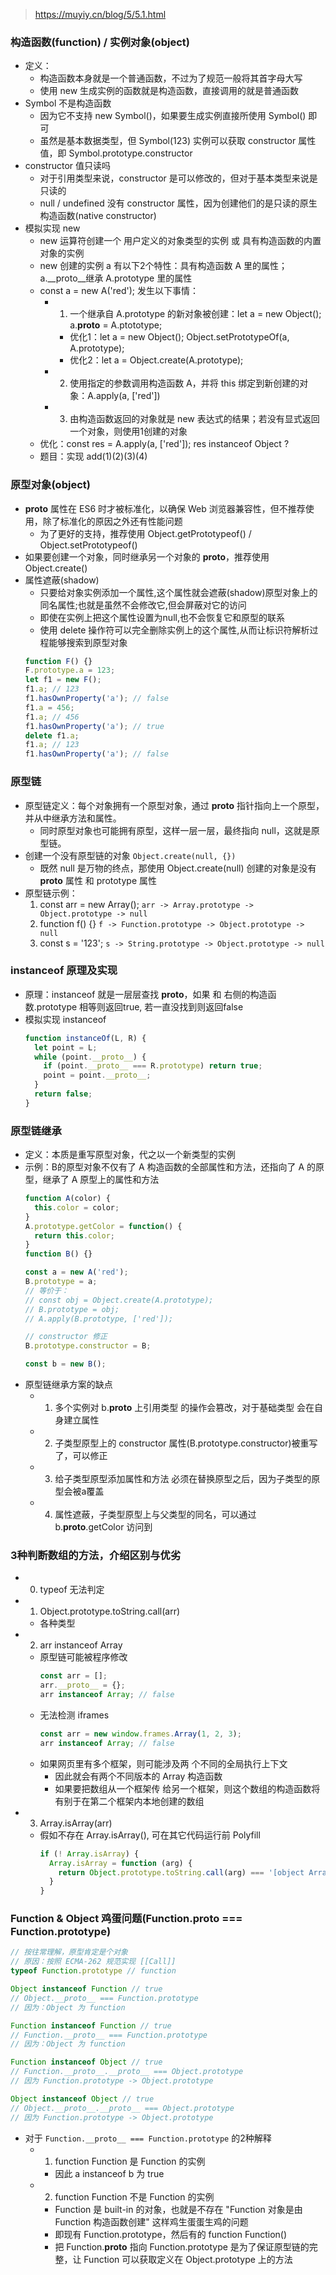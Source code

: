 > https://muyiy.cn/blog/5/5.1.html
### 构造函数(function) / 实例对象(object)
- 定义：
  - 构造函数本身就是一个普通函数，不过为了规范一般将其首字母大写
  - 使用 new 生成实例的函数就是构造函数，直接调用的就是普通函数
- Symbol 不是构造函数
  - 因为它不支持 new Symbol()，如果要生成实例直接所使用 Symbol() 即可
  - 虽然是基本数据类型，但 Symbol(123) 实例可以获取 constructor 属性值，即 Symbol.prototype.constructor
- constructor 值只读吗
  - 对于引用类型来说，constructor 是可以修改的，但对于基本类型来说是只读的
  - null / undefined 没有 constructor 属性，因为创建他们的是只读的原生构造函数(native constructor)
- 模拟实现 new
  - new 运算符创建一个 用户定义的对象类型的实例 或 具有构造函数的内置对象的实例
  - new 创建的实例 a 有以下2个特性：具有构造函数 A 里的属性；a.__proto__继承 A.prototype 里的属性
  - const a = new A('red'); 发生以下事情：
    - 1. 一个继承自 A.prototype 的新对象被创建：let a = new Object(); a.__proto__ = A.ptototype;
      - 优化1：let a = new Object(); Object.setPrototypeOf(a, A.prototype);
      - 优化2：let a = Object.create(A.prototype);
    - 2. 使用指定的参数调用构造函数 A，并将 this 绑定到新创建的对象：A.apply(a, ['red'])
    - 3. 由构造函数返回的对象就是 new 表达式的结果；若没有显式返回一个对象，则使用1创建的对象
  - 优化：const res = A.apply(a, ['red']); res instanceof Object ?
  - 题目：实现 add(1)(2)(3)(4)

### 原型对象(object)
- __proto__ 属性在 ES6 时才被标准化，以确保 Web 浏览器兼容性，但不推荐使用，除了标准化的原因之外还有性能问题
  - 为了更好的支持，推荐使用 Object.getPrototypeof() / Object.setPrototypeof()
- 如果要创建一个对象，同时继承另一个对象的 __proto__，推荐使用 Object.create()
- 属性遮蔽(shadow)
  - 只要给对象实例添加一个属性,这个属性就会遮蔽(shadow)原型对象上的同名属性;也就是虽然不会修改它,但会屏蔽对它的访问
  - 即使在实例上把这个属性设置为null,也不会恢复它和原型的联系
  - 使用 delete 操作符可以完全删除实例上的这个属性,从而让标识符解析过程能够搜索到原型对象
  ```js
  function F() {}
  F.prototype.a = 123;
  let f1 = new F();
  f1.a; // 123
  f1.hasOwnProperty('a'); // false
  f1.a = 456;
  f1.a; // 456
  f1.hasOwnProperty('a'); // true
  delete f1.a;
  f1.a; // 123
  f1.hasOwnProperty('a'); // false
  ```

### 原型链
- 原型链定义：每个对象拥有一个原型对象，通过 __proto__ 指针指向上一个原型，并从中继承方法和属性。
  - 同时原型对象也可能拥有原型，这样一层一层，最终指向 null，这就是原型链。
- 创建一个没有原型链的对象 `Object.create(null, {})`
  - 既然 null 是万物的终点，那使用 Object.create(null) 创建的对象是没有 __proto__ 属性 和 prototype 属性
- 原型链示例：
  1. const arr = new Array(); `arr -> Array.prototype -> Object.prototype -> null`
  2. function f() {} `f -> Function.prototype -> Object.prototype -> null`
  3. const s = '123'; `s -> String.prototype -> Object.prototype -> null`

### instanceof 原理及实现
- 原理：instanceof 就是一层层查找 __proto__，如果 和 右侧的构造函数.prototype 相等则返回true, 若一直没找到则返回false
- 模拟实现 instanceof
  ```js
  function instanceOf(L, R) {
    let point = L;
    while (point.__proto__) {
      if (point.__proto__ === R.prototype) return true;
      point = point.__proto__;
    }
    return false;
  }
  ```

### 原型链继承
- 定义：本质是重写原型对象，代之以一个新类型的实例
- 示例：B的原型对象不仅有了 A 构造函数的全部属性和方法，还指向了 A 的原型，继承了 A 原型上的属性和方法
  ```js
  function A(color) {
    this.color = color;
  }
  A.prototype.getColor = function() {
    return this.color;
  }
  function B() {}

  const a = new A('red');
  B.prototype = a;
  // 等价于：
  // const obj = Object.create(A.prototype);
  // B.prototype = obj;
  // A.apply(B.prototype, ['red']);

  // constructor 修正
  B.prototype.constructor = B;

  const b = new B();
  ```
- 原型链继承方案的缺点
  - 1. 多个实例对 b.__proto__ 上引用类型 的操作会篡改，对于基础类型 会在自身建立属性
  - 2. 子类型原型上的 constructor 属性(B.prototype.constructor)被重写了，可以修正
  - 3. 给子类型原型添加属性和方法 必须在替换原型之后，因为子类型的原型会被a覆盖
  - 4. 属性遮蔽，子类型原型上与父类型的同名，可以通过 b.__proto__.getColor 访问到

### 3种判断数组的方法，介绍区别与优劣
- 0. typeof 无法判定
- 1. Object.prototype.toString.call(arr)
  - 各种类型
- 2. arr instanceof Array
  - 原型链可能被程序修改
    ```js
    const arr = [];
    arr.__proto__ = {};
    arr instanceof Array; // false
    ```
  - 无法检测 iframes
    ```js
    const arr = new window.frames.Array(1, 2, 3);
    arr instanceof Array; // false
    ```
  - 如果网页里有多个框架，则可能涉及两 个不同的全局执行上下文
    - 因此就会有两个不同版本的 Array 构造函数
    - 如果要把数组从一个框架传 给另一个框架，则这个数组的构造函数将有别于在第二个框架内本地创建的数组
- 3. Array.isArray(arr)
  - 假如不存在 Array.isArray(), 可在其它代码运行前 Polyfill
    ```js
    if (! Array.isArray) {
      Array.isArray = function (arg) {
        return Object.prototype.toString.call(arg) === '[object Array]'
      }
    }
    ```

### Function & Object 鸡蛋问题(Function.__proto__ === Function.prototype)
```js
// 按往常理解，原型肯定是个对象
// 原因：按照 ECMA-262 规范实现 [[Call]]
typeof Function.prototype // function

Object instanceof Function // true
// Object.__proto__ === Function.prototype
// 因为：Object 为 function

Function instanceof Function // true
// Function.__proto__ === Function.prototype
// 因为：Object 为 function

Function instanceof Object // true
// Function.__proto__.__proto__ === Object.prototype
// 因为 Function.prototype -> Object.prototype

Object instanceof Object // true
// Object.__proto__.__proto__ === Object.prototype
// 因为 Function.prototype -> Object.prototype
```
- 对于 `Function.__proto__ === Function.prototype` 的2种解释
  - 1. function Function 是 Function 的实例
    - 因此 a instanceof b 为 true
  - 2. function Function 不是 Function 的实例
    - Function 是 built-in 的对象，也就是不存在 "Function 对象是由 Function 构造函数创建" 这样鸡生蛋蛋生鸡的问题
    - 即现有 Function.prototype，然后有的 function Function()
    - 把 Function.__proto__ 指向 Function.prototype 是为了保证原型链的完整，让 Function 可以获取定义在 Object.prototype 上的方法
